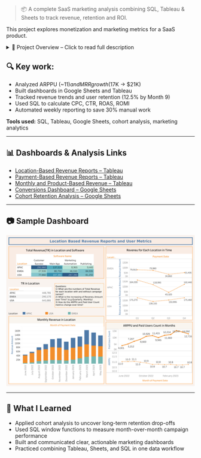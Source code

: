 > 📦 A complete SaaS marketing analysis combining SQL, Tableau & Sheets to track revenue, retention and ROI.

This project explores monetization and marketing metrics for a SaaS product.

<details>
<summary>🧾 Project Overview – Click to read full description</summary>

This project focuses on analyzing the revenue performance and user monetization trends of a SaaS product using structured data from marketing campaigns and user behavior logs.

The goal was to create a complete picture of how marketing spend translates into paying users and recurring revenue over time. Using SQL, Tableau, and Google Sheets, I processed and visualized key performance indicators such as ARPPU, MRR, CPC, CTR, ROAS, and ROMI across different acquisition channels and campaigns.

The analysis began with a breakdown of paid user acquisition and its impact on revenue. Tableau dashboards were created to highlight geographic performance differences and monthly fluctuations in income. A cohort-based retention model was also implemented in Google Sheets to monitor long-term user engagement and identify where drop-offs occurred.

In parallel, SQL queries were developed to automate the extraction of advertising metrics from campaign-level data, enabling weekly reporting and performance comparisons across platforms.

The project serves as a full-cycle marketing analytics case, from data extraction to visualization and insight delivery, with a focus on business-relevant metrics and practical decision support for marketing teams.

</details>


## 🔍 Key work:

- Analyzed ARPPU (~$11) and MRR growth ($17K → $21K)
- Built dashboards in Google Sheets and Tableau
- Tracked revenue trends and user retention (12.5% by Month 9)
- Used SQL to calculate CPC, CTR, ROAS, ROMI
- Automated weekly reporting to save 30% manual work

**Tools used:** SQL, Tableau, Google Sheets, cohort analysis, marketing analytics

---

## 📊 Dashboards & Analysis Links

- [Location-Based Revenue Reports – Tableau](https://public.tableau.com/app/profile/cem.kahvecioglu/viz/UnitEconomicsSaaSFinancialMetrics/LocationBasedRevenueReportsandUserMetrics)
- [Payment-Based Revenue Reports – Tableau](https://public.tableau.com/app/profile/cem.kahvecioglu/viz/Payment-BasedRevenueReports/PaymentDateReports)
- [Monthly and Product-Based Revenue – Tableau](https://public.tableau.com/app/profile/cem.kahvecioglu/viz/RevenueReports_17492974831360/Dashboard1#1)
- [Conversions Dashboard – Google Sheets](https://docs.google.com/spreadsheets/d/1_ceNWVBsuXzbWSdvaeN4gRUPaifxpr7i7EQ_j3RGzas/edit?gid=1012928360#gid=1012928360)
- [Cohort Retention Analysis – Google Sheets](https://docs.google.com/spreadsheets/d/1PSg_Jr3qz8FUQ5qzf0q-LJ87h20C8p0WM-TvZugrNbg/edit?gid=1608704866#gid=1608704866)

---

## 📷 Sample Dashboard

![Revenue Dashboard](./dashboard-preview.png)



---

## 🧠 What I Learned

- Applied cohort analysis to uncover long-term retention drop-offs  
- Used SQL window functions to measure month-over-month campaign performance  
- Built and communicated clear, actionable marketing dashboards  
- Practiced combining Tableau, Sheets, and SQL in one data workflow

